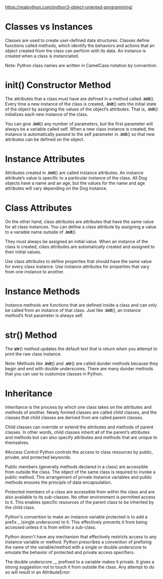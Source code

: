 https://realpython.com/python3-object-oriented-programming/

# Classes vs Instances
Classes are used to create user-defined data structures. Classes define functions called methods, which identify the behaviors and actions that an object created from the class can perform with its data. An instance is created when a class is instanciated.

Note: Python class names are written in CamelCase notation by convention.

# __init__() Constructor Method
The attributes that a class must have are defined in a method called .__init__(). Every time a new instance of the class is created, .__init__() sets the initial state of the object by assigning the values of the object’s attributes. That is, .__init__() initializes each new instance of the class.

You can give .__init__() any number of parameters, but the first parameter will always be a variable called self. When a new class instance is created, the instance is automatically passed to the self parameter in .__init__() so that new attributes can be defined on the object.

# Instance Attributes
Attributes created in .__init__() are called instance attributes. An instance attribute’s value is specific to a particular instance of the class. All Dog objects have a name and an age, but the values for the name and age attributes will vary depending on the Dog instance.

# Class Attributes
On the other hand, class attributes are attributes that have the same value for all class instances. You can define a class attribute by assigning a value to a variable name outside of .__init__().

They must always be assigned an initial value. When an instance of the class is created, class attributes are automatically created and assigned to their initial values.

Use class attributes to define properties that should have the same value for every class instance. Use instance attributes for properties that vary from one instance to another.

# Instance Methods
Instance methods are functions that are defined inside a class and can only be called from an instance of that class. Just like .__init__(), an instance method’s first parameter is always self.

# __str__() Method
The __str__() method updates the default text that is return when you attempt to print the raw class instance.

Note: Methods like .__init__() and .__str__() are called dunder methods because they begin and end with double underscores. There are many dunder methods that you can use to customize classes in Python.

# Inheritance
Inheritance is the process by which one class takes on the attributes and methods of another. Newly formed classes are called child classes, and the classes that child classes are derived from are called parent classes.

Child classes can override or extend the attributes and methods of parent classes. In other words, child classes inherit all of the parent’s attributes and methods but can also specify attributes and methods that are unique to themselves.

#Access Control
Python controls the access to class resources by public, private, and protected keywords.

Public members (generally methods declared in a class) are accessible from outside the class. The object of the same class is required to invoke a public method. This arrangement of private instance variables and public methods ensures the principle of data encapsulation.

Protected members of a class are accessible from within the class and are also available to its sub-classes. No other environment is permitted access to it. This enables specific resources of the parent class to be inherited by the child class.

Python's convention to make an instance variable protected is to add a prefix _ (single underscore) to it. This effectively prevents it from being accessed unless it is from within a sub-class.

Python doesn't have any mechanism that effectively restricts access to any instance variable or method. Python prescribes a convention of prefixing the name of the variable/method with a single or double underscore to emulate the behavior of protected and private access specifiers.

The double underscore __ prefixed to a variable makes it private. It gives a strong suggestion not to touch it from outside the class. Any attempt to do so will result in an AttributeError:
